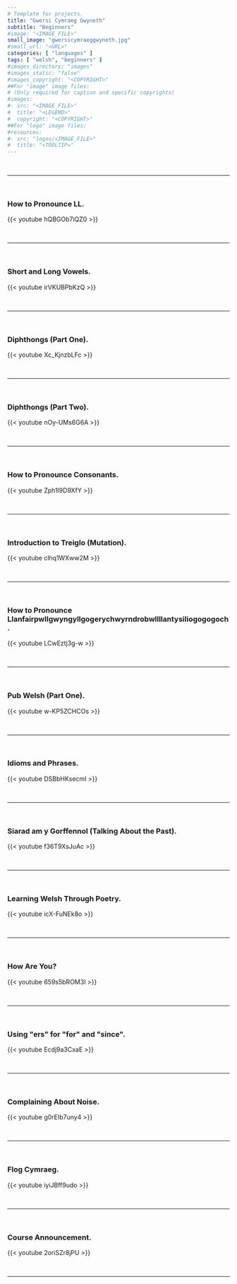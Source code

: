 ```yaml
---
# Template for projects.
title: "Gwersi Cymraeg Gwyneth"
subtitle: "Beginners"
#image: "<IMAGE_FILE>"
small_image: "gwersicymraeggwyneth.jpg"
#small_url: "<URL>"
categories: [ "languages" ]
tags: [ "welsh", "beginners" ]
#images_directory; "images"
#images_static: "false"
#images_copyright: "<COPYRIGHT>"
##For "image" image files:
# (Only required for caption and specific copyrights)
#images:
#- src: "<IMAGE_FILE>"
#  title: "<LEGEND>"
#  copyright: "<COPYRIGHT>"
##For "logo" image files:
#resources:
#- src: "logos/<IMAGE_FILE>"
#  title: "<TOOLTIP>"
---
```


<br>

---

<br>

### How to Pronounce LL.  

{{< youtube hQBGOb7iQZ0 >}}  

<br>

---

<br>  

### Short and Long Vowels.  

{{< youtube irVKUBPbKzQ >}}  

<br>

---

<br>

### Diphthongs (Part One).  

{{< youtube Xc_KjnzbLFc >}}  

<br>

---

<br>

### Diphthongs (Part Two).  

{{< youtube nOy-UMs6G6A >}}  

<br>

---


<br>  

### How to Pronounce Consonants.  

{{< youtube Zph1l9D9XfY >}}  

<br>

---

<br>

### Introduction to Treiglo (Mutation).  

{{< youtube clhq1WXww2M >}}  

<br>

---

<br>

### How to Pronounce Llanfairpwllgwyngyllgogerychwyrndrobwllllantysiliogogogoch.  

{{< youtube LCwEztj3g-w >}}  

<br>

---

<br>

### Pub Welsh (Part One).  

{{< youtube w-KP5ZCHCOs >}}  

<br>

---

<br>

### Idioms and Phrases.  

{{< youtube DSBbHKsecmI >}}  

<br>

---

<br>

### Siarad am y Gorffennol (Talking About the Past).  

{{< youtube f36T9XsJuAc >}}  

<br>

---

<br>

### Learning Welsh Through Poetry.  

{{< youtube icX-FuNEk8o >}}  

<br>

---

<br>

### How Are You?  

{{< youtube 659s5bROM3I >}}  

<br>

---

<br>

### Using "ers" for "for" and "since".  

{{< youtube Ecdj9a3CxaE >}}  

<br>

---

<br>

### Complaining About Noise.  

{{< youtube g0rEIb7uny4 >}}  

<br>

---

<br>

### Flog Cymraeg.  

{{< youtube iyiJBff9udo >}}  

<br>

---

<br>

### Course Announcement.  

{{< youtube 2oriSZr8jPU >}}  

<br>

---

<br>
